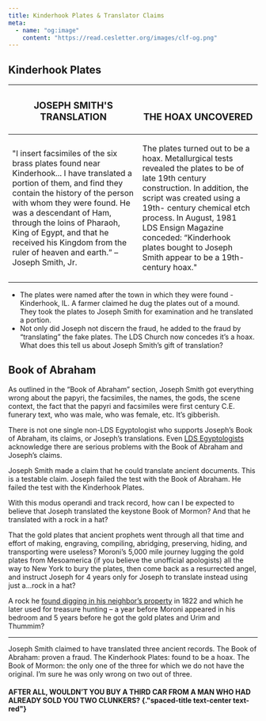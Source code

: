 ```yaml
---
title: Kinderhook Plates & Translator Claims
meta:
  - name: "og:image"
    content: "https://read.cesletter.org/images/clf-og.png"
---
```


<RedTitleBar
  title="Kinderhook Plates & Translator Claims"
  subtitle="Concerns & Questions"
/>

<QuoteWithReference
  quote="I insert fac-similes of the six brass plates found near Kinderhoook...I have translated a portion of them, and find they contain the history of the person with whom they were found. He was a descendant of Ham, through the loins of Pharaoh, King of Egypt, and that he received his Kingdom from the Ruler of heaven and earth."
  attribution="Joseph Smith, Jr."
  source="History of the Church, Vol. 5, Chapter 19, p.372"
  link="https://www.cesletter.org/kinderhook/1"
/>

<QuoteWithReference
  quote="Kinderhook Plates Brought to Joseph Smith Appear to be a Nineteenth-Century Hoax."
  source="August 1981 Ensign"
  link="https://www.cesletter.org/kinderhook/2"
/>

## Kinderhook Plates

<IndentedQuote
  quote="Church historians continued to insist on the authenticity of the Kinderhook Plates until 1980 when an examination conducted by the Chicago Historical Society, possessor of one plate, proved it was a nineteenth-century creation."
  attribution="LDS Historian Richard Bushman"
  source="Rough Stone Rolling, p.490"
  link="https://www.cesletter.org/kinderhook/3"
/>

<ImageWithCaption
  title="FACSIMILES OF THE SIX DOUBLE-SIDED KINDERHOOK PLATES"
  src="/images/kinderhook-facsimile.jpg"
/>

<table class="no-striped">
  <thead>
    <tr class="border-0">
      <th valign="bottom" class="border-0 border-right">
        <h3 valign="bottom" class="spaced-title">JOSEPH SMITH'S TRANSLATION</h3>
      </th>
      <th valign="bottom" class="border-0">
        <h3 class="spaced-title">THE HOAX UNCOVERED</h3>
      </th>
    </tr>
  </thead>
  <tbody class="italicized">
    <tr>
      <td valign="middle" class="w-50 border-0 border-right p-5">
        <p class="text-italic">"I insert facsimiles of the six brass plates found near Kinderhook... I have translated a portion of them, and find they contain the history of the person with whom they were found. He was a descendant of Ham, through the loins of Pharaoh, King of Egypt, and that he received his Kingdom from the ruler of heaven and earth.” – Joseph Smith, Jr.</p>
      </td>
      <td valign="middle" class="w-50 border-0 p-5">
        <p class="text-italic">The plates turned out to be a hoax. Metallurgical tests revealed the plates to be of late 19th century construction. In addition, the script was created using a 19th- century chemical etch process. In August, 1981 LDS Ensign Magazine conceded: “Kinderhook plates bought to Joseph Smith appear to be a 19th-century hoax."</p>
      </td>
    </tr>
  </tbody>
</table>

* The plates were named after the town in which they were found - Kinderhook, IL. A farmer claimed he dug the plates out of a mound. They took the plates to Joseph Smith for examination and he translated a portion.
* Not only did Joseph not discern the fraud, he added to the fraud by “translating” the fake plates. The LDS Church now concedes it’s a hoax. What does this tell us about Joseph Smith’s gift of translation?

## Book of Abraham

As outlined in the “Book of Abraham” section, Joseph Smith got everything wrong about the papyri, the facsimiles, the names, the gods, the scene context, the fact that the papyri and facsimiles were first century C.E. funerary text, who was male, who was female, etc. It’s gibberish.

There is not one single non-LDS Egyptologist who supports Joseph’s Book of Abraham, its claims, or Joseph’s translations. Even [LDS Egyptologists](https://www.cesletter.org/kinderhook/4) acknowledge there are serious problems with the Book of Abraham and Joseph’s claims.

Joseph Smith made a claim that he could translate ancient documents. This is a testable claim. Joseph failed the test with the Book of Abraham. He failed the test with the Kinderhook Plates.

With this modus operandi and track record, how can I be expected to believe that Joseph translated the keystone Book of Mormon? And that he translated with a rock in a hat?

That the gold plates that ancient prophets went through all that time and effort of making, engraving, compiling, abridging, preserving, hiding, and transporting were useless? Moroni’s 5,000 mile journey lugging the gold plates from Mesoamerica (if you believe the unofficial apologists) all the way to New York to bury the plates, then come back as a resurrected angel, and instruct Joseph for 4 years only for Joseph to translate instead using just a...rock in a hat?

A rock he [found digging in his neighbor’s property](https://www.cesletter.org/bom-translation) in 1822 and which he later used for treasure hunting – a year before Moroni appeared in his bedroom and 5 years before he got the gold plates and Urim and Thummim?

<hr class="divider" />

<ImageWithCaption src="/images/kinderhook-ancient-records.jpg" />

Joseph Smith claimed to have translated three ancient records. The Book of Abraham: proven a fraud. The Kinderhook Plates: found to be a hoax. The Book of Mormon: the only one of the three for which we do not have the original. I’m sure he was only wrong on two out of three.

#### AFTER ALL, WOULDN’T YOU BUY A THIRD CAR FROM A MAN WHO HAD ALREADY SOLD YOU TWO CLUNKERS? {."spaced-title text-center text-red"}